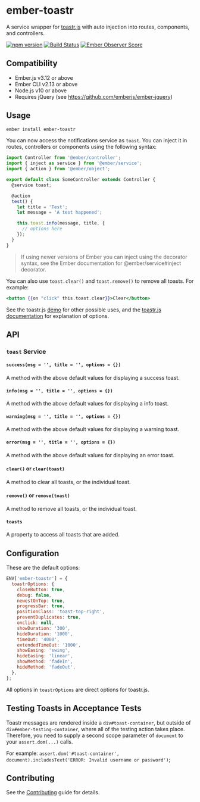 # ember-toastr

A service wrapper for [toastr.js] with auto injection into routes, components, and controllers.

[![npm version](https://badge.fury.io/js/ember-toastr.svg)](http://badge.fury.io/js/ember-toastr)
[![Build Status](https://travis-ci.org/knownasilya/ember-toastr.svg)](https://travis-ci.org/knownasilya/ember-toastr)
[![Ember Observer Score](http://emberobserver.com/badges/ember-toastr.svg)](http://emberobserver.com/addons/ember-toastr)

## Compatibility

- Ember.js v3.12 or above
- Ember CLI v2.13 or above
- Node.js v10 or above
- Requires jQuery (see https://github.com/emberjs/ember-jquery)

## Usage

```sh
ember install ember-toastr
```

You can now access the notifications service as `toast`.
You can inject it in routes, controllers or components using the following syntax:

```js
import Controller from '@ember/controller';
import { inject as service } from '@ember/service';
import { action } from '@ember/object';

export default class SomeController extends Controller {
  @service toast;

  @action
  test() {
    let title = 'Test';
    let message = 'A test happened';

    this.toast.info(message, title, {
      // options here
    });
  }
}
```

> If using newer versions of Ember you can inject using the decorator syntax, see the Ember documentation for @ember/service#inject decorator.

You can also use `toast.clear()` and `toast.remove()` to
remove all toasts. For example:

```hbs
<button {{on "click" this.toast.clear}}>Clear</button>
```

See the toastr.js [demo] for other possible uses, and the [toastr.js documentation]
for explanation of options.

## API

### `toast` Service

#### `success(msg = '', title = '', options = {})`

A method with the above default values for displaying a success toast.

#### `info(msg = '', title = '', options = {})`

A method with the above default values for displaying a info toast.

#### `warning(msg = '', title = '', options = {})`

A method with the above default values for displaying a warning toast.

#### `error(msg = '', title = '', options = {})`

A method with the above default values for displaying an error toast.

#### `clear()` or `clear(toast)`

A method to clear all toasts, or the individual toast.

#### `remove()` or `remove(toast)`

A method to remove all toasts, or the individual toast.

#### `toasts`

A property to access all toasts that are added.

## Configuration

These are the default options:

```js
ENV['ember-toastr'] = {
  toastrOptions: {
    closeButton: true,
    debug: false,
    newestOnTop: true,
    progressBar: true,
    positionClass: 'toast-top-right',
    preventDuplicates: true,
    onclick: null,
    showDuration: '300',
    hideDuration: '1000',
    timeOut: '4000',
    extendedTimeOut: '1000',
    showEasing: 'swing',
    hideEasing: 'linear',
    showMethod: 'fadeIn',
    hideMethod: 'fadeOut',
  },
};
```

All options in `toastrOptions` are direct options for toastr.js.

## Testing Toasts in Acceptance Tests

Toastr messages are rendered inside a `div#toast-container`, but outside of `div#ember-testing-container`, where all of the testing action takes place.
Therefore, you need to supply a second scope parameter of `document` to your `assert.dom(...)` calls.

For example: `assert.dom('#toast-container', document).includesText('ERROR: Invalid username or password')`;

## Contributing

See the [Contributing](CONTRIBUTING.md) guide for details.

[toastr.js]: https://github.com/CodeSeven/toastr
[toastr.js documentation]: https://github.com/CodeSeven/toastr#other-options
[demo]: http://codeseven.github.io/toastr/demo.html
